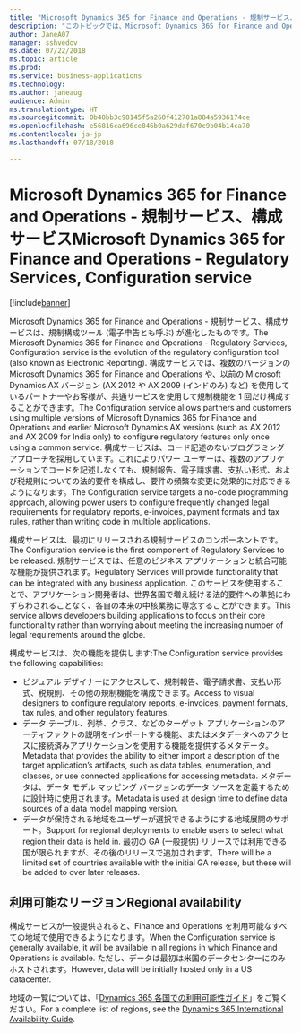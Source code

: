 ```yaml
---
title: "Microsoft Dynamics 365 for Finance and Operations - 規制サービス、構成サービス"
description: "このトピックでは、Microsoft Dynamics 365 for Finance and Operations - 規制サービスの一部としてリリースされる構成サービスについて説明します。"
author: JaneA07
manager: sshvedov
ms.date: 07/22/2018
ms.topic: article
ms.prod: 
ms.service: business-applications
ms.technology: 
ms.author: janeaug
audience: Admin
ms.translationtype: HT
ms.sourcegitcommit: 0b40bb3c98145f5a260f412701a884a5936174ce
ms.openlocfilehash: e56816ca696ce846b0a629daf670c9b04b14ca70
ms.contentlocale: ja-jp
ms.lasthandoff: 07/18/2018

---
```

#  <a name="microsoft-dynamics-365-for-finance-and-operations---regulatory-services-configuration-service"></a><span data-ttu-id="3eaea-103">Microsoft Dynamics 365 for Finance and Operations - 規制サービス、構成サービス</span><span class="sxs-lookup"><span data-stu-id="3eaea-103">Microsoft Dynamics 365 for Finance and Operations - Regulatory Services, Configuration service</span></span> 


[!include[banner](../../includes/banner.md)]

<span data-ttu-id="3eaea-104">Microsoft Dynamics 365 for Finance and Operations - 規制サービス、構成サービスは、規制構成ツール (電子申告とも呼ぶ) が進化したものです。</span><span class="sxs-lookup"><span data-stu-id="3eaea-104">The Microsoft Dynamics 365 for Finance and Operations - Regulatory Services, Configuration service is the evolution of the regulatory configuration tool (also known as Electronic Reporting).</span></span> <span data-ttu-id="3eaea-105">構成サービスでは、複数のバージョンの Microsoft Dynamics 365 for Finance and Operations や、以前の Microsoft Dynamics AX バージョン (AX 2012 や AX 2009 (インドのみ) など) を使用しているパートナーやお客様が、共通サービスを使用して規制機能を 1 回だけ構成することができます。</span><span class="sxs-lookup"><span data-stu-id="3eaea-105">The Configuration service allows partners and customers using multiple versions of Microsoft Dynamics 365 for Finance and Operations and earlier Microsoft Dynamics AX versions (such as AX 2012 and AX 2009 for India only) to configure regulatory features only once using a common service.</span></span> <span data-ttu-id="3eaea-106">構成サービスは、コード記述のないプログラミング アプローチを採用しています。これによりパワー ユーザーは、複数のアプリケーションでコードを記述しなくても、規制報告、電子請求書、支払い形式、および税規則についての法的要件を構成し、要件の頻繁な変更に効果的に対応できるようになります。</span><span class="sxs-lookup"><span data-stu-id="3eaea-106">The Configuration service targets a no-code programming approach, allowing power users to configure frequently changed legal requirements for regulatory reports, e-invoices, payment formats and tax rules, rather than writing code in multiple applications.</span></span> 

<span data-ttu-id="3eaea-107">構成サービスは、最初にリリースされる規制サービスのコンポーネントです。</span><span class="sxs-lookup"><span data-stu-id="3eaea-107">The Configuration service is the first component of Regulatory Services to be released.</span></span> <span data-ttu-id="3eaea-108">規制サービスでは、任意のビジネス アプリケーションと統合可能な機能が提供されます。</span><span class="sxs-lookup"><span data-stu-id="3eaea-108">Regulatory Services will provide functionality that can be integrated with any business application.</span></span> <span data-ttu-id="3eaea-109">このサービスを使用することで、アプリケーション開発者は、世界各国で増え続ける法的要件への準拠にわずらわされることなく、各自の本来の中核業務に専念することができます。</span><span class="sxs-lookup"><span data-stu-id="3eaea-109">This service allows developers building applications to focus on their core functionality rather than worrying about meeting the increasing number of legal requirements around the globe.</span></span> 

<span data-ttu-id="3eaea-110">構成サービスは、次の機能を提供します:</span><span class="sxs-lookup"><span data-stu-id="3eaea-110">The Configuration service provides the following capabilities:</span></span>

-   <span data-ttu-id="3eaea-111">ビジュアル デザイナーにアクセスして、規制報告、電子請求書、支払い形式、税規則、その他の規制機能を構成できます。</span><span class="sxs-lookup"><span data-stu-id="3eaea-111">Access to visual designers to configure regulatory reports, e-invoices, payment formats, tax rules, and other regulatory features.</span></span> 
-   <span data-ttu-id="3eaea-112">データ テーブル、列挙、クラス、などのターゲット アプリケーションのアーティファクトの説明をインポートする機能、またはメタデータへのアクセスに接続済みアプリケーションを使用する機能を提供するメタデータ。</span><span class="sxs-lookup"><span data-stu-id="3eaea-112">Metadata that provides the ability to either import a description of the target application’s artifacts, such as data tables, enumeration, and classes, or use connected applications for accessing metadata.</span></span> <span data-ttu-id="3eaea-113">メタデータは、データ モデル マッピング バージョンのデータ ソースを定義するために設計時に使用されます。</span><span class="sxs-lookup"><span data-stu-id="3eaea-113">Metadata is used at design time to define data sources of a data model mapping version.</span></span> 
-   <span data-ttu-id="3eaea-114">データが保持される地域をユーザーが選択できるようにする地域展開のサポート。</span><span class="sxs-lookup"><span data-stu-id="3eaea-114">Support for regional deployments to enable users to select what region their data is held in.</span></span> <span data-ttu-id="3eaea-115">最初の GA (一般提供) リリースでは利用できる国が限られますが、その後のリリースで追加されます。</span><span class="sxs-lookup"><span data-stu-id="3eaea-115">There will be a limited set of countries available with the initial GA release, but these will be added to over later releases.</span></span>    

## <a name="regional-availability"></a><span data-ttu-id="3eaea-116">利用可能なリージョン</span><span class="sxs-lookup"><span data-stu-id="3eaea-116">Regional availability</span></span>
<span data-ttu-id="3eaea-117">構成サービスが一般提供されると、Finance and Operations を利用可能なすべての地域で使用できるようになります。</span><span class="sxs-lookup"><span data-stu-id="3eaea-117">When the Configuration service is generally available, it will be available in all regions in which Finance and Operations is available.</span></span> <span data-ttu-id="3eaea-118">ただし、データは最初は米国のデータセンターにのみホストされます。</span><span class="sxs-lookup"><span data-stu-id="3eaea-118">However, data will be initially hosted only in a US datacenter.</span></span>

<span data-ttu-id="3eaea-119">地域の一覧については、「[Dynamics 365 各国での利用可能性ガイド](https://aka.ms/dynamics_365_international_availability_deck)」をご覧ください。</span><span class="sxs-lookup"><span data-stu-id="3eaea-119">For a complete list of regions, see the [Dynamics 365 International Availability Guide](https://aka.ms/dynamics_365_international_availability_deck).</span></span>

